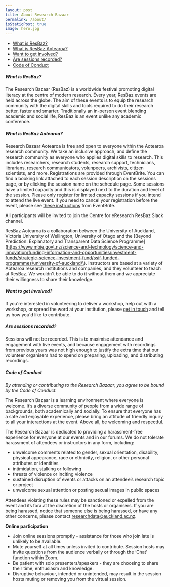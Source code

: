 ```yaml
---
layout: post
title: About Research Bazaar
permalink: /about/
isStaticPost: true
image: hero.jpg
---
```

- [What is ResBaz?](#what-is-resbaz)
- [What is ResBaz Aotearoa?](#what-is-resbaz-aotearoa)
- [Want to get involved?](#want-to-get-involved)
- [Are sessions recorded?](#are-sessions-recorded)
- [Code of Conduct](#code-of-conduct)

##### What is ResBaz?

The Research Bazaar (ResBaz) is a worldwide festival promoting digital literacy at the centre of modern research. Every year, ResBaz events are held across the globe. The aim of these events is to equip the research community with the digital skills and tools required to do their research better, faster and smarter. Traditionally an in-person event blending academic and social life, ResBaz is an event unlike any academic conference. 

##### What is ResBaz Aotearoa?

Research Bazaar Aotearoa is free and open to everyone within the Aotearoa research community. We take an inclusive approach, and define the research community as everyone who applies digital skills to research. This includes researchers, research students, research support, technicians, librarians, research communicators, volunpeers, archivists, citizen scientists, and more. Registrations are provided through EventBrite. You can find a booking link attached to each session description on the sessions page, or by clicking the session name on the schedule page. Some sessions have a limited capacity and this is displayed next to the duration and level of the session. Please only register for limited capacity sessions if you intend to attend the live event. If you need to cancel your registration before the event, please see [these instructions](https://www.eventbrite.co.nz/support/articles/en_US/How_To/how-to-cancel-your-free-registration?lg=en_MY) from EventBrite.

All participants will be invited to join the Centre for eResearch ResBaz Slack channel.

ResBaz Aotearoa is a collaboration between the University of Auckland, Victoria University of Wellington, University of Otago and the [Beyond Prediction: Explanatory and Transparent Data Science Programme](https://www.mbie.govt.nz/science-and-technology/science-and-innovation/funding-information-and-opportunities/investment-funds/strategic-science-investment-fund/ssif-funded-programmes/university-of-auckland/\). Instructors are based at a variety of Aotearoa research institutions and companies, and they volunteer to teach at ResBaz. We wouldn't be able to do it without them and we appreciate their willingness to share their knowledge. 

##### Want to get involved?

If you're interested in volunteering to deliver a workshop, help out with a workshop, or spread the word at your institution, please <a href = "mailto: researchdata@auckland.ac.nz">get in touch</a> and tell us how you'd like to contribute.

##### Are sessions recorded?

Sessions will not be recorded. This is to maximise attendance and engagement with live events, and because engagement with recordings from previous years was not high enough to justify the extra time that our volunteer organisers had to spend on preparing, uploading, and distributing recordings.

##### Code of Conduct
*By attending or contributing to the Research Bazaar, you agree to be bound by the Code of Conduct.*

The Research Bazaar is a learning environment where everyone is welcome. It’s a diverse community of people from a wide range of backgrounds, both academically and socially. To ensure that everyone has a safe and enjoyable experience, please bring an attitude of friendly inquiry to all your interactions at the event. Above all, be welcoming and respectful. 

The Research Bazaar is dedicated to providing a harassment-free experience for everyone at our events and in our forums. We do not tolerate harassment of attendees or instructors in any form, including:

* unwelcome comments related to gender, sexual orientation, disability, physical appearance, race or ethnicity, religion, or other personal attributes or identities
* intimidation, stalking or following
* threats of violence or inciting violence 
* sustained disruption of events or attacks on an attendee’s research topic or project
* unwelcome sexual attention or posting sexual images in public spaces

Attendees violating these rules may be sanctioned or expelled from the event and its fora at the discretion of the hosts or organisers. If you are being harassed, notice that someone else is being harassed, or have any other concerns, please contact <a href = "mailto: researchdata@auckland.ac.nz">researchdata@auckland.ac.nz</a>.

**Online participation**

* Join online sessions promptly - assistance for those who join late is unlikely to be available. 
* Mute yourself at all times unless invited to contribute. Session hosts may invite questions from the audience verbally or through the ‘Chat’ function within Zoom. 
* Be patient with solo presenters/speakers - they are choosing to share their time, enthusiasm and knowledge. 
* Disruptive behaviour, intended or unintended, may result in the session hosts muting or removing you from the virtual session. 